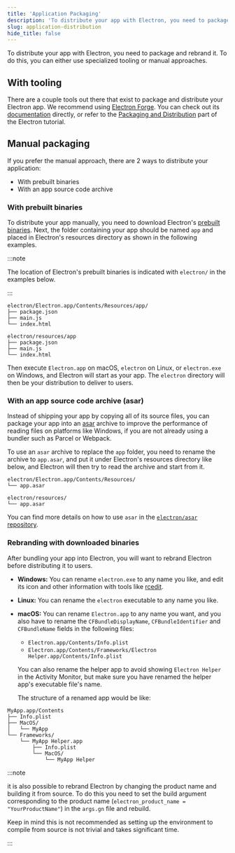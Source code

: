 ```yaml
---
title: 'Application Packaging'
description: 'To distribute your app with Electron, you need to package and rebrand it. To do this, you can either use specialized tooling or manual approaches.'
slug: application-distribution
hide_title: false
---
```


To distribute your app with Electron, you need to package and rebrand it. To do this, you
can either use specialized tooling or manual approaches.

## With tooling

There are a couple tools out there that exist to package and distribute your Electron app.
We recommend using [Electron Forge](latest/tutorial/forge-overview.md). You can check out
its [documentation](https://www.electronforge.io) directly, or refer to the [Packaging and Distribution](latest/tutorial/tutorial-5-packaging.md)
part of the Electron tutorial.

## Manual packaging

If you prefer the manual approach, there are 2 ways to distribute your application:

- With prebuilt binaries
- With an app source code archive

### With prebuilt binaries

To distribute your app manually, you need to download Electron's
[prebuilt binaries](https://github.com/electron/electron/releases). Next, the folder
containing your app should be named `app` and placed in Electron's resources
directory as shown in the following examples.

:::note

The location of Electron's prebuilt binaries is indicated
with `electron/` in the examples below.

:::

```plain title='macOS'
electron/Electron.app/Contents/Resources/app/
├── package.json
├── main.js
└── index.html
```

```plain title='Windows and Linux'
electron/resources/app
├── package.json
├── main.js
└── index.html
```

Then execute `Electron.app` on macOS, `electron` on Linux, or `electron.exe`
on Windows, and Electron will start as your app. The `electron` directory
will then be your distribution to deliver to users.

### With an app source code archive (asar)

Instead of shipping your app by copying all of its source files, you can
package your app into an [asar][] archive to improve the performance of reading
files on platforms like Windows, if you are not already using a bundler such
as Parcel or Webpack.

To use an `asar` archive to replace the `app` folder, you need to rename the
archive to `app.asar`, and put it under Electron's resources directory like
below, and Electron will then try to read the archive and start from it.

```plain title='macOS'
electron/Electron.app/Contents/Resources/
└── app.asar
```

```plain title='Windows'
electron/resources/
└── app.asar
```

You can find more details on how to use `asar` in the
[`electron/asar` repository][asar].

### Rebranding with downloaded binaries

After bundling your app into Electron, you will want to rebrand Electron
before distributing it to users.

- **Windows:** You can rename `electron.exe` to any name you like, and edit
  its icon and other information with tools like [rcedit](https://github.com/electron/rcedit).
- **Linux:** You can rename the `electron` executable to any name you like.
- **macOS:** You can rename `Electron.app` to any name you want, and you also have to rename
  the `CFBundleDisplayName`, `CFBundleIdentifier` and `CFBundleName` fields in the
  following files:

  - `Electron.app/Contents/Info.plist`
  - `Electron.app/Contents/Frameworks/Electron Helper.app/Contents/Info.plist`

  You can also rename the helper app to avoid showing `Electron Helper` in the
  Activity Monitor, but make sure you have renamed the helper app's executable
  file's name.

  The structure of a renamed app would be like:

```plain
MyApp.app/Contents
├── Info.plist
├── MacOS/
│   └── MyApp
└── Frameworks/
    └── MyApp Helper.app
        ├── Info.plist
        └── MacOS/
            └── MyApp Helper
```

:::note

it is also possible to rebrand Electron by changing the product name and
building it from source. To do this you need to set the build argument
corresponding to the product name (`electron_product_name = "YourProductName"`)
in the `args.gn` file and rebuild.

Keep in mind this is not recommended as setting up the environment to compile
from source is not trivial and takes significant time.

:::

[asar]: https://github.com/electron/asar
